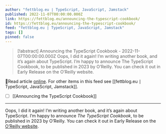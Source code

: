 ```yaml
---
author: "fettblog․eu ∣ TypeScript, JavaScript, Jamstack"
published: 2022-11-07T00:00:00.000Z
link: https://fettblog.eu/announcing-the-typescript-cookbook/
id: https://fettblog.eu/announcing-the-typescript-cookbook/
feed: "fettblog․eu ∣ TypeScript, JavaScript, Jamstack"
tags: []
pinned: false
---
```

> [!abstract] Announcing the TypeScript Cookbook - 2022-11-07T00:00:00.000Z
> Oops, I did it again! I’m writing another book, and it’s again about TypeScript. I’m happy to announce The TypeScript Cookbook, to be published in 2023 by O’Reilly. You can check it out in Early Release on the O’Reilly website.

🔗Read article [online](https://fettblog.eu/announcing-the-typescript-cookbook/). For other items in this feed see [[fettblog․eu ∣ TypeScript, JavaScript, Jamstack]].

- [ ] [[Announcing the TypeScript Cookbook]]
- - -
Oops, I did it again! I’m writing another book, and it’s again about TypeScript. I’m happy to announce _The TypeScript Cookbook_, to be published in 2023 by O’Reilly. You can check it out in Early Release on the [O’Reilly website](https://www.oreilly.com/library/view/typescript-cookbook/9781098136642/).

